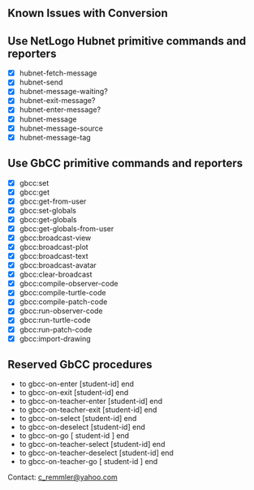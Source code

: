 ## Known Issues with Conversion

## Use NetLogo Hubnet primitive commands and reporters
- [x] hubnet-fetch-message 
- [x] hubnet-send
- [x] hubnet-message-waiting?
- [x] hubnet-exit-message?
- [x] hubnet-enter-message?
- [x] hubnet-message
- [x] hubnet-message-source
- [x] hubnet-message-tag

## Use GbCC primitive commands and reporters
- [x] gbcc:set
- [x] gbcc:get
- [x] gbcc:get-from-user
- [x] gbcc:set-globals
- [x] gbcc:get-globals
- [x] gbcc:get-globals-from-user 
- [x] gbcc:broadcast-view
- [x] gbcc:broadcast-plot
- [x] gbcc:broadcast-text
- [x] gbcc:broadcast-avatar
- [x] gbcc:clear-broadcast
- [x] gbcc:compile-observer-code
- [x] gbcc:compile-turtle-code
- [x] gbcc:compile-patch-code
- [x] gbcc:run-observer-code
- [x] gbcc:run-turtle-code
- [x] gbcc:run-patch-code
- [x] gbcc:import-drawing 

## Reserved GbCC procedures
- to gbcc-on-enter [student-id] end
- to gbcc-on-exit [student-id] end
- to gbcc-on-teacher-enter [student-id] end
- to gbcc-on-teacher-exit [student-id] end
- to gbcc-on-select [student-id] end
- to gbcc-on-deselect [student-id] end
- to gbcc-on-go [ student-id ] end
- to gbcc-on-teacher-select [student-id] end
- to gbcc-on-teacher-deselect [student-id] end
- to gbcc-on-teacher-go [ student-id ] end

Contact: c_remmler@yahoo.com

